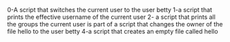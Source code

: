 0-A script that switches the current user to the user betty
1-a script that prints the effective username of the current user
2- a script that prints all the groups the current user is part of
a script that changes the owner of the file hello to the user betty
4-a script that creates an empty file called hello

